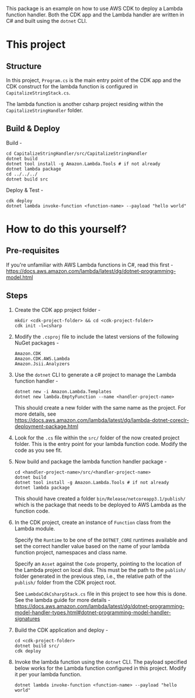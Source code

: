 This package is an example on how to use AWS CDK to deploy a Lambda function handler.
Both the CDK app and the Lambda handler are written in C# and built using the `dotnet` CLI.

# This project

## Structure

In this project, `Program.cs` is the main entry point of the CDK app and the CDK construct
for the lambda function is configured in `CapitalizeStringStack.cs`.

The lambda function is another csharp project residing within the `CapitalizeStringHandler`
folder.

## Build & Deploy

Build -

```shell
cd CapitalizeStringHandler/src/CapitalizeStringHandler
dotnet build
dotnet tool install -g Amazon.Lambda.Tools # if not already
dotnet lambda package
cd ../../../
dotnet build src
```

Deploy & Test -

```shell
cdk deploy
dotnet lambda invoke-function <function-name> --payload "hello world"
```

# How to do this yourself?

## Pre-requisites

If you're unfamiliar with AWS Lambda functions in C#, read this first -
https://docs.aws.amazon.com/lambda/latest/dg/dotnet-programming-model.html

## Steps

1. Create the CDK app project folder - 

    ```shell
    mkdir <cdk-project-folder> && cd <cdk-project-folder>
    cdk init -l=csharp
    ```

2. Modify the `.csproj` file to include the latest versions of the following NuGet packages -

    ```
    Amazon.CDK
    Amazon.CDK.AWS.Lambda
    Amazon.Jsii.Analyzers
    ```

3. Use the `dotnet` CLI to generate a c# project to manage the Lambda function handler -

    ```shell
    dotnet new -i Amazon.Lambda.Templates
    dotnet new lambda.EmptyFunction --name <handler-project-name>
    ```

    This should create a new folder with the same name as the project.
    For more details, see https://docs.aws.amazon.com/lambda/latest/dg/lambda-dotnet-coreclr-deployment-package.html

4. Look for the `.cs` file within the `src/` folder of the now created project folder.
    This is the entry point for your lambda function code. Modify the code as you see fit.

5. Now build and package the lambda function handler package -

    ```shell
    cd <handler-project-name>/src/<handler-project-name>
    dotnet build
    dotnet tool install -g Amazon.Lambda.Tools # if not already
    dotnet lambda package
    ```

    This should have created a folder `bin/Release/netcoreapp3.1/publish/` which is the package
    that needs to be deployed to AWS Lambda as the function code.

6. In the CDK project, create an instance of `Function` class from the Lambda module.

    Specify the `Runtime` to be one of the `DOTNET_CORE` runtimes available and set the correct
    handler value based on the name of your lambda function project, namespaces and class name.

    Specify an `Asset` against the `Code` property, pointing to the location of the Lambda project
    on local disk. This must be the path to the `publish/` folder generated in the previous step,
    i.e., the relative path of the `publish/` folder from the CDK project root.

    See `LambdaCdkCsharpStack.cs` file in this project to see how this is done.
    See the lambda guide for more details - 
    https://docs.aws.amazon.com/lambda/latest/dg/dotnet-programming-model-handler-types.html#dotnet-programming-model-handler-signatures

7. Build the CDK application and deploy -

    ```shell
    cd <cdk-project-folder>
    dotnet build src/
    cdk deploy
    ```

8. Invoke the lambda function using the `dotnet` CLI. The payload specified below works for the
   Lambda function configured in this project. Modify it per your lambda function.

    ```shell
    dotnet lambda invoke-function <function-name> --payload "hello world"
    ```
